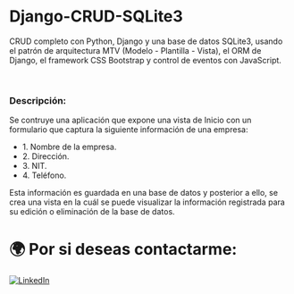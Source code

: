 # Django-CRUD-SQLite3

CRUD completo con Python, Django y una base de datos SQLite3, usando el patrón de arquitectura MTV (Modelo - Plantilla - Vista), el ORM de Django, el framework CSS Bootstrap y control de eventos con JavaScript.

<br/>

<h3>Descripción:</h3>
Se contruye una aplicación que expone una vista de Inicio con un formulario que captura la siguiente información de una empresa:
  <ul>
      <li>1. Nombre de la empresa.</li>
      <li>2. Dirección.</li>
      <li>3. NIT.</li>
      <li>4. Teléfono.</li>
  </ul>

Esta información es guardada en una base de datos y posterior a ello, se crea una vista en la cuál se puede visualizar la información registrada para su edición o eliminación de la base de datos. 

# 🌍 Por si deseas contactarme:

[![LinkedIn](https://img.shields.io/badge/LinkedIn-Kevin_Requena-0077B5?style=for-the-badge&logo=linkedin&logoColor=white&labelColor=101010)](https://www.linkedin.com/in/kevin-requena-9aa160241)
